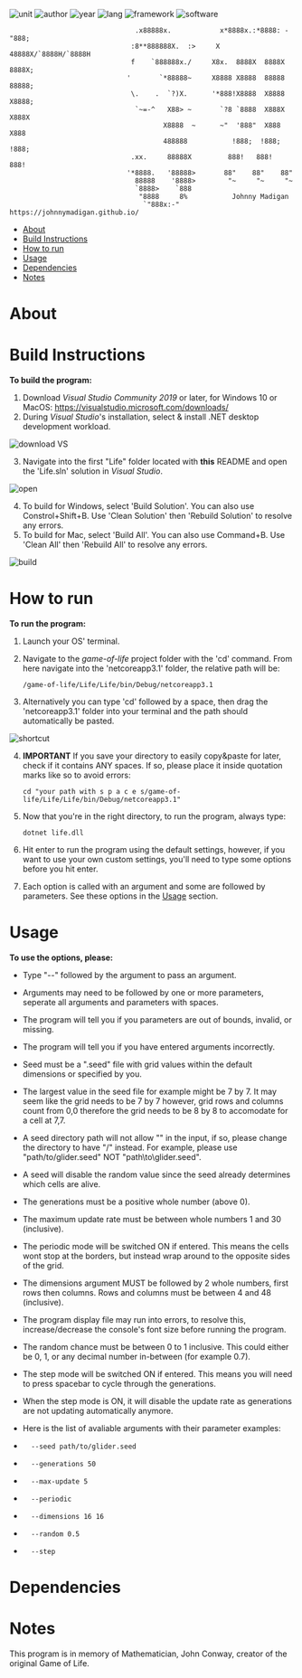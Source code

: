 ![unit](https://img.shields.io/badge/CAB201-Programming%20Principles-ff69b4?style=plastic)
![author](https://img.shields.io/badge/Author-Johnny%20Madigan-yellow?style=plastic)
![year](https://img.shields.io/badge/Year-2020-lightgrey?style=plastic)
![lang](https://img.shields.io/badge/Language-C%20Sharp-informational?style=plastic&logo=C%20Sharp)
![framework](https://img.shields.io/badge/Framework-.NET-informational?style=plastic&logo=.NET)
![software](https://img.shields.io/badge/Visual%20Studio-2019/Mac-blueviolet?style=plastic&logo=visual%20studio)

                                   .x88888x.            x*8888x.:*8888: -"888;                                   
                                  :8**888888X.  :>     X   48888X/`8888H/`8888H
                                  f    `888888x./     X8x.  8888X  8888X  8888X;
                                 '       `*88888~     X8888 X8888  88888  88888;
                                  \.    .  `?)X.      '*888!X8888  X8888  X8888;
                                   `~=-^   X88> ~       `?8 `8888  X888X  X888X
                                          X8888  ~      ~"  '888"  X888   X888
                                          488888           !888;  !888;  !888;
                                  .xx.     88888X         888!   888!   888!
                                 '*8888.   '88888>       88"    88"    88"
                                   88888    '8888>        "~     "~     "~
                                   `8888>    `888                       
                                    "8888     8%           Johnny Madigan
                                     `"888x:-"    https://johnnymadigan.github.io/

- [About](#about)
- [Build Instructions](#build-instructions)
- [How to run](#how-to-run)
- [Usage](#usage)
- [Dependencies](#dependencies)
- [Notes](#notes)

# About

# Build Instructions

**To build the program:**

1. Download *Visual Studio Community 2019* or later, for Windows 10 or MacOS: https://visualstudio.microsoft.com/downloads/
2. During *Visual Studio*'s installation, select & install .NET desktop development workload.

![download VS](/img/download-vs.png)

3. Navigate into the first "Life" folder located with **this** README and open the 'Life.sln' solution in *Visual Studio*.

![open](/img/open.gif)

4. To build for Windows, select 'Build Solution'. You can also use Constrol+Shift+B. Use 'Clean Solution' then 'Rebuild Solution' to resolve any errors.
5. To build for Mac, select 'Build All'. You can also use Command+B. Use 'Clean All' then 'Rebuild All' to resolve any errors.

![build](/img/build.gif)

# How to run 

**To run the program:**

1. Launch your OS' terminal.
2. Navigate to the *game-of-life* project folder with the 'cd' command. From here navigate into the 'netcoreapp3.1' folder, the relative path will be:

       /game-of-life/Life/Life/bin/Debug/netcoreapp3.1
        
3. Alternatively you can type 'cd' followed by a space, then drag the 'netcoreapp3.1' folder into your terminal and the path should automatically be pasted.

![shortcut](/img/shortcut-to-netcoreapp.gif)

4. **IMPORTANT** If you save your directory to easily copy&paste for later, check if it contains ANY spaces. If so, please place it inside quotation marks like so to avoid errors:
 
       cd "your path with s p a c e s/game-of-life/Life/Life/bin/Debug/netcoreapp3.1"

5. Now that you're in the right directory, to run the program, always type:

       dotnet life.dll

6. Hit enter to run the program using the default settings, however, if you want to use your own custom settings, you'll need to type some options before you hit enter. 
7. Each option is called with an argument and some are followed by parameters. See these options in the [Usage](#usage) section.

# Usage

**To use the options, please:**

* Type "--" followed by the argument to pass an argument.
* Arguments may need to be followed by one or more parameters, seperate all arguments and parameters with spaces.
* The program will tell you if you parameters are out of bounds, invalid, or missing.
* The program will tell you if you have entered arguments incorrectly.
* Seed must be a ".seed" file with grid values within the default dimensions or specified by you.
* The largest value in the seed file for example might be 7 by 7. It may seem like the grid needs to be 7 by 7 however, grid rows and columns count from 0,0 therefore the grid needs to be 8 by 8 to accomodate for a cell at 7,7.
* A seed directory path will not allow "\" in the input, if so, please change the directory to have "/" instead. For example, please use "path/to/glider.seed" NOT "path\to\glider.seed".
* A seed will disable the random value since the seed already determines which cells are alive.
* The generations must be a positive whole number (above 0).
* The maximum update rate must be between whole numbers 1 and 30 (inclusive).
* The periodic mode will be switched ON if entered. This means the cells wont stop at the borders, but instead wrap around to the opposite sides of the grid.
* The dimensions argument MUST be followed by 2 whole numbers, first rows then columns. Rows and columns must be between 4 and 48 (inclusive).
* The program display file may run into errors, to resolve this, increase/decrease the console's font size before running the program.
* The random chance must be between 0 to 1 inclusive. This could either be 0, 1, or any decimal number in-between (for example 0.7).
* The step mode will be switched ON if entered. This means you will need to press spacebar to cycle through the generations.
* When the step mode is ON, it will disable the update rate as generations are not updating automatically anymore.
* Here is the list of avaliable arguments with their parameter examples:

*       --seed path/to/glider.seed
*       --generations 50
*       --max-update 5
*       --periodic
*       --dimensions 16 16
*       --random 0.5
*       --step

# Dependencies 

# Notes

This program is in memory of Mathematician, John Conway, creator of the original Game of Life.
